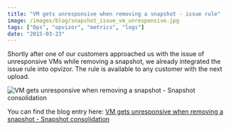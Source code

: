 ```yaml
---
title: "VM gets unresponsive when removing a snapshot - issue rule"
image: /images/blog/snapshot_issue_vm_unresponsive.jpg
tags: ["Ops", "opvizor", "metrics", "logs"]
date: "2015-03-23"
---
```


Shortly after one of our customers approached us with the issue of unresponsive VMs while removing a snapshot, we already integrated the issue rule into opvizor. The rule is available to any customer with the next upload.

![VM gets unresponsive when removing a snapshot - Snapshot consolidation](/images/blog/snapshot_issue_vm_unresponsive.jpg)

You can find the blog entry here: [VM gets unresponsive when removing a snapshot - Snapshot consolidation](/blog/vm-gets-unresponsive-when-removing-a-snapshot-snapshot-consolidation/ "VM gets unresponsive when removing a snapshot – Snapshot consolidation")
